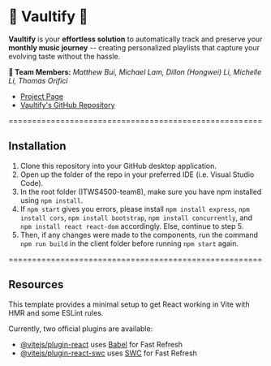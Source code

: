 # 🎵 Vaultify 🎵

**Vaultify** is your **effortless solution** to automatically track and preserve your **monthly music journey** -- creating personalized playlists that capture your evolving taste without the hassle.

**👥 Team Members:** *Matthew Bui, Michael Lam, Dillon (Hongwei) Li, Michelle Li, Thomas Orifici*
- [Project Page](http://spotify.com/)
- [Vaultify's GitHub Repository](https://github.com/misherelle/Vaultify)

======================================================

## Installation

1. Clone this repository into your GitHub desktop application.
2. Open up the folder of the repo in your preferred IDE (i.e. Visual Studio Code).
3. In the root folder (ITWS4500-team8), make sure you have npm installed using `npm install`.
4. If `npm start` gives you errors, please install `npm install express`, `npm install cors`, `npm install bootstrap`, `npm install concurrently`, and `npm install react react-dom` accordingly. Else, continue to step 5.
5. Then, if any changes were made to the components, run the command `npm run build` in the client folder before running `npm start` again.

======================================================

## Resources

This template provides a minimal setup to get React working in Vite with HMR and some ESLint rules.

Currently, two official plugins are available:

- [@vitejs/plugin-react](https://github.com/vitejs/vite-plugin-react/blob/main/packages/plugin-react/README.md) uses [Babel](https://babeljs.io/) for Fast Refresh
- [@vitejs/plugin-react-swc](https://github.com/vitejs/vite-plugin-react-swc) uses [SWC](https://swc.rs/) for Fast Refresh
